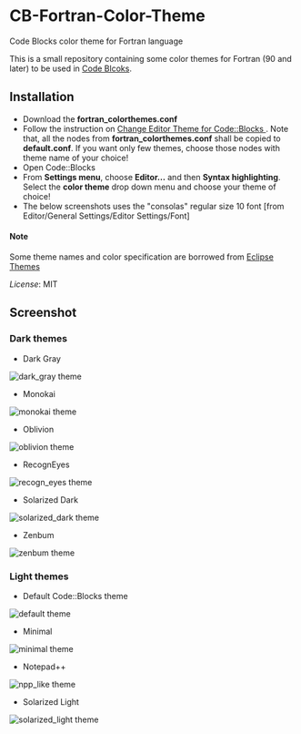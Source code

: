 # CB-Fortran-Color-Theme
Code Blocks color theme for Fortran language 

This is a small repository containing some color themes for Fortran (90 and later)
to be used in [Code Blcoks](www.codeblocks.org).
## Installation
* Download the **fortran_colorthemes.conf**
* Follow the instruction on [Change Editor Theme for Code::Blocks ](https://medium.com/@yzhong.cs/change-editor-theme-for-code-blocks-windows-linux-mac-92e9c15cbca4). 
Note that, all the nodes from **fortran_colorthemes.conf** shall be copied to **default.conf**. If you want only few themes, choose those nodes with theme name of your choice!
* Open Code::Blocks
* From **Settings menu**, choose  **Editor...** and then **Syntax highlighting**. Select the **color theme** drop down menu and choose your theme of choice!
* The below screenshots uses the "consolas" regular size 10 font [from Editor/General Settings/Editor Settings/Font]

#### Note
Some theme names and color specification are borrowed from
[Eclipse Themes](http://www.eclipsecolorthemes.org/)

*License*: MIT


## Screenshot


### **Dark themes**

* Dark Gray

![dark_gray theme](img/dark_gray.png)

* Monokai

![monokai theme](img/monokai.png)

* Oblivion

![oblivion theme](img/oblivion.png)

* RecognEyes

![recogn_eyes theme](img/recogn_eyes.png)

* Solarized Dark

![solarized_dark theme](img/solarized_dark.png)

* Zenbum

![zenbum theme](img/zenbum.png)




### **Light themes**

* Default Code::Blocks theme

![default theme](img/default.png)

* Minimal

![minimal theme](img/minimal.png)

* Notepad++

![npp_like theme](img/npp_like.png)

* Solarized Light

![solarized_light theme](img/solarized_light.png)
